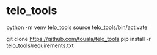 # telo_tools

python -m venv telo_tools
source telo_tools/bin/activate

git clone https://github.com/touala/telo_tools
pip install -r telo_tools/requirements.txt
